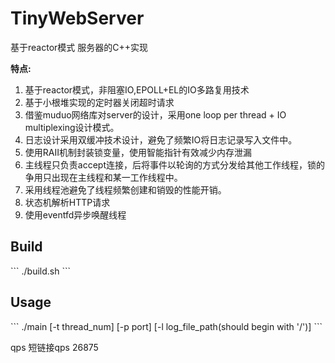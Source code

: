 <!--
 * @Author: jiajun
 * @Date: 2022-07-22 16:28:58
 * @FilePath: /TinyWebServer/README.md
-->
<h1> TinyWebServer </h1> 
基于reactor模式 服务器的C++实现

**特点:**
1. 基于reactor模式，非阻塞IO,EPOLL+EL的IO多路复用技术
2. 基于小根堆实现的定时器关闭超时请求
3. 借鉴muduo网络库对server的设计，采用one loop per thread + IO multiplexing设计模式。
4. 日志设计采用双缓冲技术设计，避免了频繁IO将日志记录写入文件中。 
5. 使用RAII机制封装锁变量，使用智能指针有效减少内存泄漏
6. 主线程只负责accept连接，后将事件以轮询的方式分发给其他工作线程，锁的争用只出现在主线程和某一工作线程中。
7. 采用线程池避免了线程频繁创建和销毁的性能开销。
8. 状态机解析HTTP请求
9. 使用eventfd异步唤醒线程

<h2>Build</h2>
```
./build.sh
```

<h2>Usage</h2>
```
./main [-t thread_num] [-p port]  [-l log_file_path(should begin with '/')]
```

qps 短链接qps 26875

